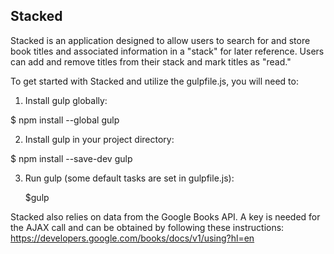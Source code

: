 ## Stacked

Stacked is an application designed to allow users to search for and store book titles and associated information in a "stack" for later reference.  Users can add and remove titles from their stack and mark titles as "read."

To get started with Stacked and utilize the gulpfile.js, you will need to:

1. Install gulp globally:

  $ npm install --global gulp

2. Install gulp in your project directory:

  $ npm install --save-dev gulp

3.  Run gulp (some default tasks are set in gulpfile.js):

    $gulp

Stacked also relies on data from the Google Books API.  A key is needed for the AJAX call and can be obtained by following these instructions:  https://developers.google.com/books/docs/v1/using?hl=en
